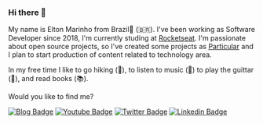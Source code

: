 ### Hi there 👋

My name is Elton Marinho from Brazil🌊 (🇧🇷). I've been working as Software Developer since 2018, I'm currently studing at [Rocketseat](https://rocketseat.com). I'm passionate about open source projects, so I've created some projects as [Particular](https://github.com/eltonmarinho) and I plan to start production of content related to technology area.

In my free time I like to go hiking (🌄), to listen to music (🎵) to play the guittar (🎸), and read books (📚).

Would you like to find me?

[![Blog Badge](https://img.shields.io/badge/Blog-eltonmarinho.com-black)](https://medium.com/@eltonmarinho)
[![Youtube Badge](https://img.shields.io/badge/-Youtube-FF0000?style=flat-square&labelColor=FF0000&logo=youtube&logoColor=white&link=https://youtube.com/c/FelipeFialhoDev)](https://www.youtube.com/channel/UCr0uMbiR30X3t0z1QEc74wA?view_as=subscriber)
[![Twitter Badge](https://img.shields.io/badge/-Twitter-1ca0f1?style=flat-square&labelColor=1ca0f1&logo=twitter&logoColor=white&link=https://twitter.com/toncarv)](https://twitter.com/toncarv)
[![Linkedin Badge](https://img.shields.io/badge/-LinkedIn-blue?style=flat-square&logo=Linkedin&logoColor=white&link=https://www.linkedin.com/in/eltoncarv)](https://www.linkedin.com/in/eltoncarv/)
<!--
**eltonmarinho/eltonmarinho** is a ✨ _special_ ✨ repository because its `README.md` (this file) appears on your GitHub profile.

Here are some ideas to get you started:

- 🔭 I’m currently working on ...
- 🌱 I’m currently learning ...
- 👯 I’m looking to collaborate on ...
- 🤔 I’m looking for help with ...
- 💬 Ask me about ...
- 📫 How to reach me: ...
- 😄 Pronouns: ...
- ⚡ Fun fact: ...
-->
